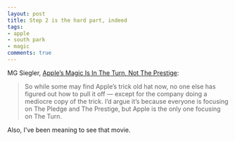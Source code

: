 ```yaml
---
layout: post
title: Step 2 is the hard part, indeed
tags:
- apple
- south park
- magic
comments: true
---
```

MG Siegler, [Apple’s Magic Is In The Turn, Not The Prestige](http://techcrunch.com/2012/09/13/the-iphone-5-event/):

> So while some may find Apple’s trick old hat now, no one else has figured
out how to pull it off — except for the company doing a mediocre copy of the
trick. I’d argue it’s because everyone is focusing on The Pledge and The
Prestige, but Apple is the only one focusing on The Turn.

Also, I've been meaning to see that movie.
